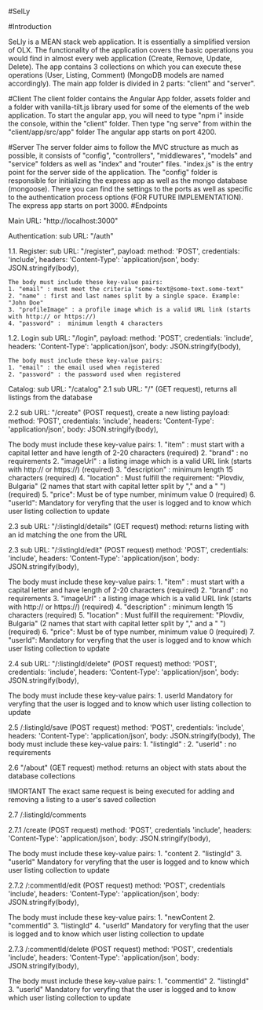 #SelLy

#Introduction

SeLly is a MEAN stack web application. It is essentially a simplified version of OLX. The functionality of the application covers the basic operations you would find in almost every web application (Create, Remove, Update, Delete). The app contains 3 collections on which you can execute these operations (User, Listing, Comment) (MongoDB models are named accordingly). The main app folder is divided in 2 parts: "client" and "server".

#Client
The client folder contains the Angular App folder, assets folder and a folder with vanilla-tilt.js library used for some of the elements of the web application. To start the angular app, you will need to type "npm i" inside the console, within the "client" folder. Then type "ng serve" from within the "client/app/src/app" folder The angular app starts on port 4200.

#Server
The server folder aims to follow the MVC structure as much as possible, it consists of "config", "controllers", "middlewares", "models" and "service" folders as well as "index" and "router" files. "index.js" is the entry point for the server side of the application. The "config" folder is responsible for initializing the express app as well as the mongo database (mongoose). There you can find the settings to the ports as well as specific to the authentication process options (FOR FUTURE IMPLEMENTATION). The express app starts on port 3000.
#Endpoints

Main URL: "http://localhost:3000"

Authentication: sub URL: "/auth"

1.1. Register: sub URL: "/register", payload: method: 'POST', credentials: 'include', headers: 'Content-Type': 'application/json', body: JSON.stringify(body),

    The body must include these key-value pairs:
    1. "email" : must meet the criteria "some-text@some-text.some-text"
    2. "name" : first and last names split by a single space. Example: "John Doe"
    3. "profileImage" : a profile image which is a valid URL link (starts with http:// or https://)
    4. "password" :  minimum length 4 characters
    
1.2. Login sub URL: "/login", payload: method: 'POST', credentials: 'include', headers: 'Content-Type': 'application/json', body: JSON.stringify(body),

    The body must include these key-value pairs:
    1. "email" : the email used when registered
    2. "password" : the password used when registered 

Catalog: sub URL: "/catalog"
2.1 sub URL: "/" (GET request), returns all listings from the database

2.2 sub URL: "/create" (POST request), create a new listing
payload: method: 'POST', credentials: 'include', headers: 'Content-Type': 'application/json', body: JSON.stringify(body),

 The body must include these key-value pairs:
    1. "item" : must start with a capital letter and have length of 2-20 characters (required)
    2. "brand" : no requirements
    2. "imageUrl" : a listing image which is a valid URL link (starts with http:// or https://) (required)
    3. "description" : minimum length 15 characters (required)
    4. "location" : Must fulfill the requirement: "Plovdiv, Bulgaria" (2 names that start with capital letter split by "," and a " ") (required)
    5. "price": Must be of type number, minimum value 0 (required)
    6. "userId": Mandatory for veryfing that the user is logged and to know which user listing collection to update

2.3 sub URL: "/:listingId/details" (GET request) method: returns listing with an id matching the one from the URL

2.3 sub URL: "/:listingId/edit" (POST request) method: 'POST', credentials: 'include', headers: 'Content-Type': 'application/json', body: JSON.stringify(body),

 The body must include these key-value pairs:
    1. "item" : must start with a capital letter and have length of 2-20 characters (required)
    2. "brand" : no requirements
    3. "imageUrl" : a listing image which is a valid URL link (starts with http:// or https://) (required)
    4. "description" : minimum length 15 characters (required)
    5. "location" : Must fulfill the requirement: "Plovdiv, Bulgaria" (2 names that start with capital letter split by "," and a " ") (required)
    6. "price": Must be of type number, minimum value 0 (required)
    7. "userId": Mandatory for veryfing that the user is logged and to know which user listing collection to update
    
2.4 sub URL: "/:listingId/delete" (POST request) method: 'POST', credentials: 'include', headers: 'Content-Type': 'application/json', body: JSON.stringify(body),

 The body must include these key-value pairs:
    1. userId Mandatory for veryfing that the user is logged and to know which user listing collection to update

2.5 /:listingId/save (POST request) method: 'POST', credentials: 'include', headers: 'Content-Type': 'application/json', body: JSON.stringify(body),
   The body must include these key-value pairs:
    1. "listingId" :
    2. "userId" : no requirements
    
2.6 "/about" (GET request) method: returns an object with stats about the database collections

!IMORTANT The exact same request is being executed for adding and removing a listing to a user's saved collection

2.7 /:listingId/comments

  2.7.1 /create (POST request) method: 'POST', credentials 'include', headers: 'Content-Type': 'application/json', body: JSON.stringify(body),

 The body must include these key-value pairs:
    1. "content
    2. "listingId"
    3. "userId" Mandatory for veryfing that the user is logged and to know which user listing collection to update

2.7.2 /:commentId/edit (POST request) method: 'POST', credentials 'include', headers: 'Content-Type': 'application/json', body: JSON.stringify(body),
 
 The body must include these key-value pairs:
    1. "newContent
    2. "commentId"
    3. "listingId"
    4. "userId" Mandatory for veryfing that the user is logged and to know which user listing collection to update

2.7.3 /:commentId/delete (POST request) method: 'POST', credentials 'include', headers: 'Content-Type': 'application/json', body: JSON.stringify(body),
 
 The body must include these key-value pairs:
    1. "commentId"
    2. "listingId"
    3. "userId" Mandatory for veryfing that the user is logged and to know which user listing collection to update
